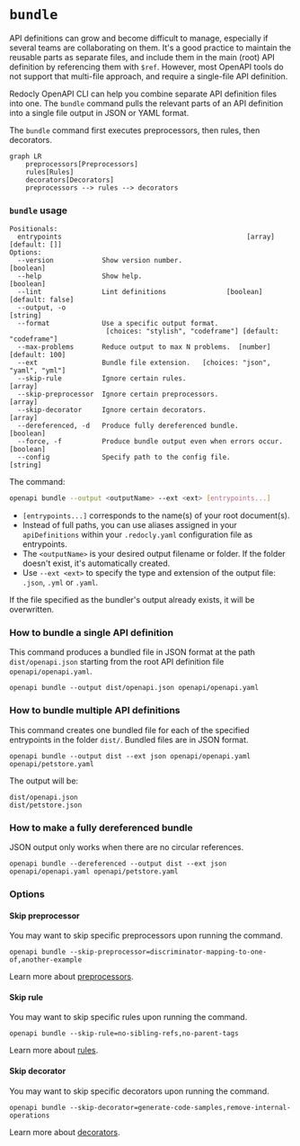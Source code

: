 # `bundle`

API definitions can grow and become difficult to manage, especially if several teams are collaborating on them. It's a good practice to maintain the reusable parts as separate files, and include them in the main (root) API definition by referencing them with `$ref`. However, most OpenAPI tools do not support that multi-file approach, and require a single-file API definition.

Redocly OpenAPI CLI can help you combine separate API definition files into one. The `bundle` command pulls the relevant parts of an API definition into a single file output in JSON or YAML format.

The `bundle` command first executes preprocessors, then rules, then decorators.

```mermaid
graph LR
    preprocessors[Preprocessors]
    rules[Rules]
    decorators[Decorators]
    preprocessors --> rules --> decorators
```

### `bundle` usage

```
Positionals:
  entrypoints                                              [array] [default: []]
Options:
  --version            Show version number.                            [boolean]
  --help               Show help.                                      [boolean]
  --lint               Lint definitions               [boolean] [default: false]
  --output, -o                                                          [string]
  --format             Use a specific output format.
                        [choices: "stylish", "codeframe"] [default: "codeframe"]
  --max-problems       Reduce output to max N problems.  [number] [default: 100]
  --ext                Bundle file extension.   [choices: "json", "yaml", "yml"]
  --skip-rule          Ignore certain rules.                             [array]
  --skip-preprocessor  Ignore certain preprocessors.                     [array]
  --skip-decorator     Ignore certain decorators.                        [array]
  --dereferenced, -d   Produce fully dereferenced bundle.              [boolean]
  --force, -f          Produce bundle output even when errors occur.   [boolean]
  --config             Specify path to the config file.                 [string]
```

The command:

```bash
openapi bundle --output <outputName> --ext <ext> [entrypoints...]
```

- `[entrypoints...]` corresponds to the name(s) of your root document(s).
- Instead of full paths, you can use aliases assigned in your `apiDefinitions` within your `.redocly.yaml` configuration file as entrypoints.
- The `<outputName>` is your desired output filename or folder. If the folder doesn't exist, it's automatically created.
- Use `--ext <ext>` to specify the type and extension of the output file: `.json`, `.yml` or `.yaml`.

<div class="warning">
If the file specified as the bundler's output already exists, it will be overwritten.
</div>

### How to bundle a single API definition

This command produces a bundled file in JSON format at the path `dist/openapi.json` starting from the root API definition file `openapi/openapi.yaml`.

```
openapi bundle --output dist/openapi.json openapi/openapi.yaml
```

### How to bundle multiple API definitions

This command creates one bundled file for each of the specified entrypoints in the folder `dist/`. Bundled files are in JSON format.

```
openapi bundle --output dist --ext json openapi/openapi.yaml openapi/petstore.yaml
```

The output will be:

```
dist/openapi.json
dist/petstore.json
```

### How to make a fully dereferenced bundle

<div class="warning">
JSON output only works when there are no circular references.
</div>

```
openapi bundle --dereferenced --output dist --ext json openapi/openapi.yaml openapi/petstore.yaml
```

### Options

#### Skip preprocessor

You may want to skip specific preprocessors upon running the command.

```
openapi bundle --skip-preprocessor=discriminator-mapping-to-one-of,another-example
```

Learn more about [preprocessors](../resources/custom-rules.md).

#### Skip rule

You may want to skip specific rules upon running the command.

```
openapi bundle --skip-rule=no-sibling-refs,no-parent-tags
```

Learn more about [rules](../resources/custom-rules.md).

#### Skip decorator

You may want to skip specific decorators upon running the command.

```
openapi bundle --skip-decorator=generate-code-samples,remove-internal-operations
```

Learn more about [decorators](../resources/custom-rules.md).
